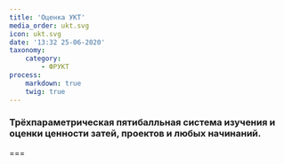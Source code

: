 ```yaml
---
title: 'Оценка УКТ'
media_order: ukt.svg
icon: ukt.svg
date: '13:32 25-06-2020'
taxonomy:
    category:
        - ФРУКТ
process:
    markdown: true
    twig: true
---
```


### Трёхпараметрическая пятибалльная система изучения и оценки ценности затей, проектов и любых начинаний.

===
